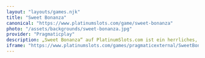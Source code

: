 ```yaml
---
layout: "layouts/games.njk"
title: "Sweet Bonanza"
canonical: "https://www.platinumslots.com/game/sweet-bonanza"
photo: "/assets/backgrounds/sweet-bonanza.jpg"
provider: "Pragmaticplay"
description: „Sweet Bonanza“ auf PlatinumSlots.com ist ein herrliches, zuckersüßes Abenteuer mit sechs Walzen und der „Pay Anywhere“-Mechanik für ununterbrochenen, zuckersüßen Spaß. Drehen Sie, um bunte Früchte, Bonbons und Lollis zu erhalten – erhalten Sie acht oder mehr Scatter-Lollis, um 10 Freispiele auf platinumslots.com auszulösen, bei denen sich jeder Gewinn dank zufälliger Multiplikatoren, die mitten in der Kaskade herabregnen, bis zu 100-fach multipliziert. Während der Freispiele können Sie bis zu fünf weitere Runden erneut auslösen und so die süßen Gewinne weiterrollen lassen. Mit lebendiger Grafik, flottem Soundtrack und der Chance Buy-Funktion für sofortigen Bonuszugang stillt „Sweet Bonanza“ auf PlatinumSlots.com Ihre Naschsucht und Ihren Durst nach großen Auszahlungen in einem verlockenden Paket."
iframe: "https://www.platinumslots.com/games/pragmaticexternal/SweetBonanza/135369"
---
```


